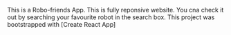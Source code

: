 This is a Robo-friends App. This is fully reponsive website. You cna check it out by searching your favourite robot in the search box.
This project was bootstrapped with [Create React App]
